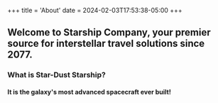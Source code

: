 +++
title = 'About'
date = 2024-02-03T17:53:38-05:00
+++

## Welcome to Starship Company, your premier source for interstellar travel solutions since 2077.

### What is Star-Dust Starship?

#### It is the galaxy's most advanced spacecraft ever built!
